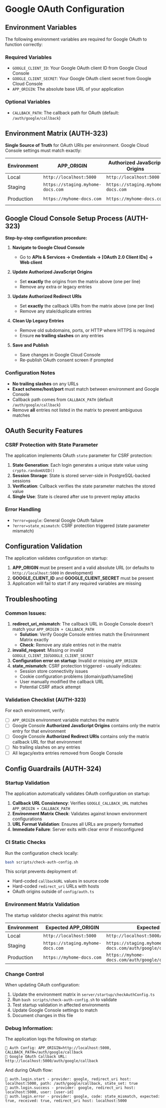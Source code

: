 # Google OAuth Configuration

## Environment Variables

The following environment variables are required for Google OAuth to function correctly:

### Required Variables

- `GOOGLE_CLIENT_ID`: Your Google OAuth client ID from Google Cloud Console
- `GOOGLE_CLIENT_SECRET`: Your Google OAuth client secret from Google Cloud Console  
- `APP_ORIGIN`: The absolute base URL of your application

### Optional Variables

- `CALLBACK_PATH`: The callback path for OAuth (default: `/auth/google/callback`)

## Environment Matrix (AUTH-323)

**Single Source of Truth** for OAuth URIs per environment. Google Cloud Console settings must match exactly:

| Environment | APP_ORIGIN | Authorized JavaScript Origins | Authorized Redirect URIs |
|-------------|------------|------------------------------|--------------------------|
| Local       | `http://localhost:5000` | `http://localhost:5000` | `http://localhost:5000/auth/google/callback` |
| Staging     | `https://staging.myhome-docs.com` | `https://staging.myhome-docs.com` | `https://staging.myhome-docs.com/auth/google/callback` |
| Production  | `https://myhome-docs.com` | `https://myhome-docs.com` | `https://myhome-docs.com/auth/google/callback` |

## Google Cloud Console Setup Process (AUTH-323)

**Step-by-step configuration procedure:**

1. **Navigate to Google Cloud Console**
   - Go to **APIs & Services → Credentials → [OAuth 2.0 Client IDs] → Web client**

2. **Update Authorized JavaScript Origins**
   - Set **exactly** the origins from the matrix above (one per line)
   - Remove any extra or legacy entries
   
3. **Update Authorized Redirect URIs**
   - Set **exactly** the callback URIs from the matrix above (one per line)
   - Remove any stale/duplicate entries

4. **Clean Up Legacy Entries**
   - Remove old subdomains, ports, or HTTP where HTTPS is required
   - Ensure **no trailing slashes** on any entries

5. **Save and Publish**
   - Save changes in Google Cloud Console
   - Re-publish OAuth consent screen if prompted

### Configuration Notes

- **No trailing slashes** on any URLs
- **Exact scheme/host/port** must match between environment and Google Console  
- Callback path comes from `CALLBACK_PATH` (default `/auth/google/callback`)
- Remove **all** entries not listed in the matrix to prevent ambiguous matches

## OAuth Security Features

### CSRF Protection with State Parameter

The application implements OAuth `state` parameter for CSRF protection:

1. **State Generation**: Each login generates a unique state value using `crypto.randomUUID()`
2. **Session Storage**: State is stored server-side in PostgreSQL-backed sessions
3. **Verification**: Callback verifies the state parameter matches the stored value
4. **Single Use**: State is cleared after use to prevent replay attacks

### Error Handling

- `?error=google`: General Google OAuth failure
- `?error=state_mismatch`: CSRF protection triggered (state parameter mismatch)

## Configuration Validation

The application validates configuration on startup:

1. **APP_ORIGIN** must be present and a valid absolute URL (or defaults to `http://localhost:5000` in development)
2. **GOOGLE_CLIENT_ID** and **GOOGLE_CLIENT_SECRET** must be present
3. Application will fail to start if any required variables are missing

## Troubleshooting

### Common Issues:

1. **redirect_uri_mismatch**: The callback URL in Google Console doesn't match your `APP_ORIGIN + CALLBACK_PATH`
   - **Solution**: Verify Google Console entries match the Environment Matrix exactly
   - **Check**: Remove any stale entries not in the matrix
2. **invalid_request**: Missing or invalid `GOOGLE_CLIENT_ID`/`GOOGLE_CLIENT_SECRET`
3. **Configuration error on startup**: Invalid or missing `APP_ORIGIN`
4. **state_mismatch**: CSRF protection triggered - usually indicates:
   - Session store connectivity issues
   - Cookie configuration problems (domain/path/sameSite)
   - User manually modified the callback URL
   - Potential CSRF attack attempt

### Validation Checklist (AUTH-323)

For each environment, verify:

- [ ] `APP_ORIGIN` environment variable matches the matrix
- [ ] Google Console **Authorized JavaScript Origins** contains only the matrix entry for that environment
- [ ] Google Console **Authorized Redirect URIs** contains only the matrix callback URL for that environment
- [ ] No trailing slashes on any entries
- [ ] All legacy/extra entries removed from Google Console

## Config Guardrails (AUTH-324)

### Startup Validation

The application automatically validates OAuth configuration on startup:

1. **Callback URL Consistency**: Verifies `GOOGLE_CALLBACK_URL` matches `APP_ORIGIN + CALLBACK_PATH`
2. **Environment Matrix Check**: Validates against known environment configurations
3. **URL Format Validation**: Ensures all URLs are properly formatted
4. **Immediate Failure**: Server exits with clear error if misconfigured

### CI Static Checks

Run the configuration check locally:
```bash
bash scripts/check-auth-config.sh
```

This script prevents deployment of:
- Hard-coded `callbackURL` values in source code
- Hard-coded `redirect_uri` URLs with hosts
- OAuth origins outside of `config/auth.ts`

### Environment Matrix Validation

The startup validator checks against this matrix:

| Environment | Expected APP_ORIGIN | Expected Callback |
|-------------|-------------------|-------------------|
| Local | `http://localhost:5000` | `http://localhost:5000/auth/google/callback` |
| Staging | `https://staging.myhome-docs.com` | `https://staging.myhome-docs.com/auth/google/callback` |
| Production | `https://myhome-docs.com` | `https://myhome-docs.com/auth/google/callback` |

### Change Control

When updating OAuth configuration:

1. Update the environment matrix in `server/startup/checkAuthConfig.ts`
2. Run `bash scripts/check-auth-config.sh` to validate
3. Test startup validation in affected environments
4. Update Google Console settings to match
5. Document changes in this file

### Debug Information:

The application logs the following on startup:
```
🔧 Auth Config: APP_ORIGIN=http://localhost:5000, CALLBACK_PATH=/auth/google/callback
🔧 Google OAuth Callback URL: http://localhost:5000/auth/google/callback
```

And during OAuth flow:
```
🔐 auth.login.start - provider: google, redirect_uri host: localhost:5000, path: /auth/google/callback, state_set: true
🔐 auth.login.success - provider: google, redirect_uri host: localhost:5000, user: [user-id]
🔐 auth.login.error - provider: google, code: state_mismatch, expected: true, received: true, redirect_uri host: localhost:5000
```